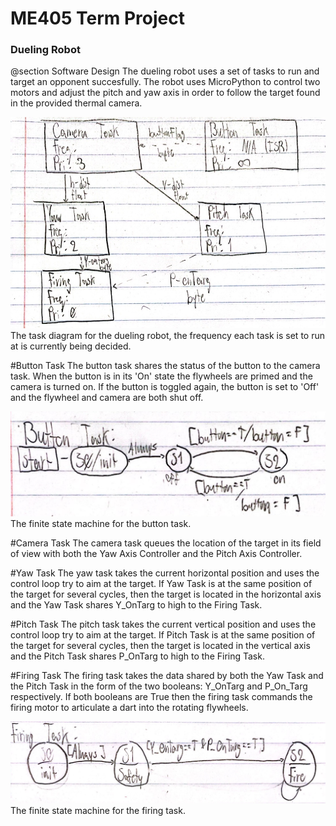 # ME405 Term Project

### Dueling Robot
@section Software Design
The dueling robot uses a set of tasks to run and target an opponent 
succesfully. The robot uses MicroPython to control two motors and adjust the
pitch and yaw axis in order to follow the target found in the provided
thermal camera.

![My Image](docs/Task_Diagram.jpg) <br>
The task diagram for the dueling robot, the frequency each task is set to run 
at is currently being decided.

#Button Task
The button task shares the status of the button to the camera task. When the
button is in its 'On' state the flywheels are primed and the camera is turned
on. If the button is toggled again, the button is set to 'Off' and the 
flywheel and camera are both shut off.

![My Image](docs/Button_FSM.jpg) <br>
The finite state machine for the button task.

#Camera Task
The camera task queues the location of the target in its field of view with
both the Yaw Axis Controller and the Pitch Axis Controller.

#Yaw Task
The yaw task takes the current horizontal position and uses the control loop
try to aim at the target. If Yaw Task is at the same position of the target
for several cycles, then the target is located in the horizontal axis and the
Yaw Task shares Y_OnTarg to high to the Firing Task.

#Pitch Task
The pitch task takes the current vertical position and uses the control loop
try to aim at the target. If Pitch Task is at the same position of the target
for several cycles, then the target is located in the vertical axis and the
Pitch Task shares P_OnTarg to high to the Firing Task.

#Firing Task
The firing task takes the data shared by both the Yaw Task and the Pitch Task
in the form of the two booleans: Y_OnTarg and P_On_Targ respectively. If 
both booleans are True then the firing task commands the firing motor to 
articulate a dart into the rotating flywheels. 

![My Image](docs/Firing_FSM.jpg) <br>
The finite state machine for the firing task.